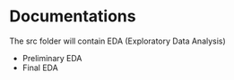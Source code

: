 # Documentations 
The src folder will contain EDA (Exploratory Data Analysis) 
- Preliminary EDA
- Final EDA
